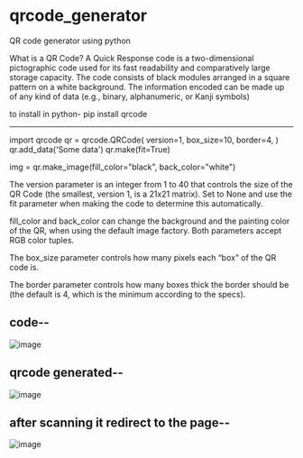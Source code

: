 # qrcode_generator
QR code generator using python

What is a QR Code?
A Quick Response code is a two-dimensional pictographic code used for its fast readability and comparatively large storage capacity. The code consists of black modules arranged in a square pattern on a white background. The information encoded can be made up of any kind of data (e.g., binary, alphanumeric, or Kanji symbols)

to install in python-
pip install qrcode

--------------------------------------
import qrcode
qr = qrcode.QRCode(
    version=1,
    box_size=10,
    border=4,
)
qr.add_data('Some data')
qr.make(fit=True)

img = qr.make_image(fill_color="black", back_color="white")


The version parameter is an integer from 1 to 40 that controls the size of the QR Code (the smallest, version 1, is a 21x21 matrix).
Set to None and use the fit parameter when making the code to determine this automatically.

fill_color and back_color can change the background and the painting color of the QR, when using the default image factory. 
Both parameters accept RGB color tuples.

The box_size parameter controls how many pixels each “box” of the QR code is.

The border parameter controls how many boxes thick the border should be (the default is 4, which is the minimum according to the specs).

## code--
![image](https://user-images.githubusercontent.com/89141709/189383973-41c96eaa-af12-4a88-a728-f6a9a7b03db7.png)

## qrcode generated--
![image](https://user-images.githubusercontent.com/89141709/189384082-8e351f06-457a-4d92-89b9-3c1334027072.png)

## after scanning it redirect to the page--
![image](https://user-images.githubusercontent.com/89141709/189384201-5c8d53ed-1fdb-45dc-8842-dd9eb24ca193.png)
